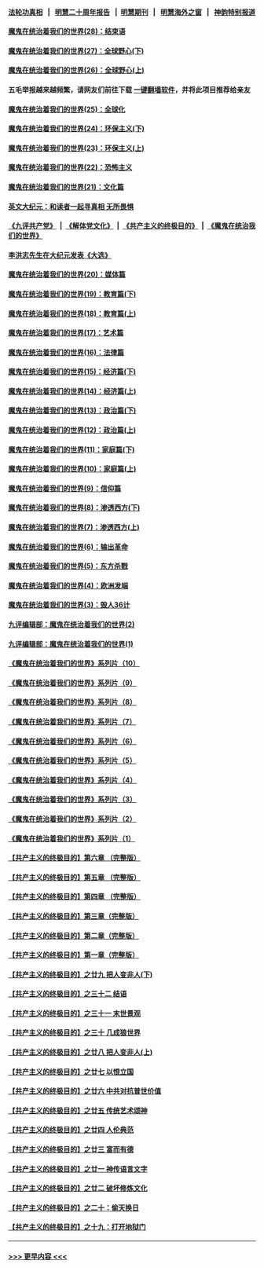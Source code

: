 #### [法轮功真相](https://github.com/gfw-breaker/truth/blob/master/README.md?t=0) &nbsp;&nbsp;|&nbsp;&nbsp; [明慧二十周年报告](https://github.com/gfw-breaker/mh-reports/blob/master/README.md?t=0) &nbsp;&nbsp;|&nbsp;&nbsp;[明慧期刊](https://github.com/gfw-breaker/mh-qikan) &nbsp;&nbsp;|&nbsp;&nbsp; [明慧海外之窗](https://github.com/gfw-breaker/mh-news/blob/master/README.md?t=0) &nbsp;&nbsp;|&nbsp;&nbsp; [神韵特别报道](https://github.com/gfw-breaker/mh-news/blob/master/shenyun.md?t=0)
#### [魔鬼在统治着我们的世界(28)：结束语](../pages/nsc422/n10936246.md?t=06212051) 
#### [魔鬼在统治着我们的世界(27)：全球野心(下)](../pages/nsc422/n10928319.md?t=06212051) 
#### [魔鬼在统治着我们的世界(26)：全球野心(上)](../pages/nsc422/n10900318.md?t=06212051) 
#### 五毛举报越来越频繁，请网友们前往下载 [一键翻墙软件](https://github.com/gfw-breaker/ssr-accounts)，并将此项目推荐给亲友
#### [魔鬼在统治着我们的世界(25)：全球化](../pages/nsc422/n10788205.md?t=06212051) 
#### [魔鬼在统治着我们的世界(24)：环保主义(下)](../pages/nsc422/n10695307.md?t=06212051) 
#### [魔鬼在统治着我们的世界(23)：环保主义(上)](../pages/nsc422/n10688613.md?t=06212051) 
#### [魔鬼在统治着我们的世界(22)：恐怖主义](../pages/nsc422/n10614727.md?t=06212051) 
#### [魔鬼在统治着我们的世界(21)：文化篇](../pages/nsc422/n10597706.md?t=06212051) 
#### [英文大纪元：和读者一起寻真相 无所畏惧](../pages/nsc422/n12542027.md?t=06212051) 
#### [《九评共产党》](https://github.com/begood0513/9ping.md/blob/master/README.md) &nbsp;|&nbsp; [《解体党文化》](../../../../jtdwh.md/blob/master/README.md)  &nbsp;|&nbsp; [《共产主义的终极目的》](../../../../gczydzjmd.md/blob/master/README.md) &nbsp;|&nbsp; [《魔鬼在统治我们的世界》](../../../../mgztzwmdsj.md/blob/master/README.md) 
#### [李洪志先生在大纪元发表《大选》](../pages/nsc422/n12534746.md?t=06212051) 
#### [魔鬼在统治着我们的世界(20)：媒体篇](../pages/nsc422/n10586579.md?t=06212051) 
#### [魔鬼在统治着我们的世界(19)：教育篇(下)](../pages/nsc422/n10564808.md?t=06212051) 
#### [魔鬼在统治着我们的世界(18)：教育篇(上)](../pages/nsc422/n10526970.md?t=06212051) 
#### [魔鬼在统治着我们的世界(17)：艺术篇](../pages/nsc422/n10499093.md?t=06212051) 
#### [魔鬼在统治着我们的世界(16)：法律篇](../pages/nsc422/n10485969.md?t=06212051) 
#### [魔鬼在统治着我们的世界(15)：经济篇(下)](../pages/nsc422/n10469975.md?t=06212051) 
#### [魔鬼在统治着我们的世界(14)：经济篇(上)](../pages/nsc422/n10457370.md?t=06212051) 
#### [魔鬼在统治着我们的世界(13)：政治篇(下)](../pages/nsc422/n10448270.md?t=06212051) 
#### [魔鬼在统治着我们的世界(12)：政治篇(上)](../pages/nsc422/n10444576.md?t=06212051) 
#### [魔鬼在统治着我们的世界(11)：家庭篇(下)](../pages/nsc422/n10440961.md?t=06212051) 
#### [魔鬼在统治着我们的世界(10)：家庭篇(上)](../pages/nsc422/n10435448.md?t=06212051) 
#### [魔鬼在统治着我们的世界(9)：信仰篇](../pages/nsc422/n10432159.md?t=06212051) 
#### [魔鬼在统治着我们的世界(8)：渗透西方(下)](../pages/nsc422/n10429603.md?t=06212051) 
#### [魔鬼在统治着我们的世界(7)：渗透西方(上)](../pages/nsc422/n10426013.md?t=06212051) 
#### [魔鬼在统治着我们的世界(6)：输出革命](../pages/nsc422/n10421536.md?t=06212051) 
#### [魔鬼在统治着我们的世界(5)：东方杀戮](../pages/nsc422/n10417707.md?t=06212051) 
#### [魔鬼在统治着我们的世界(4)：欧洲发端](../pages/nsc422/n10414890.md?t=06212051) 
#### [魔鬼在统治着我们的世界(3)：毁人36计](../pages/nsc422/n10411583.md?t=06212051) 
#### [九评编辑部：魔鬼在统治着我们的世界(2)](../pages/nsc422/n10410036.md?t=06212051) 
#### [九评编辑部：魔鬼在统治着我们的世界(1)](../pages/nsc422/n10406825.md?t=06212051) 
#### [《魔鬼在统治着我们的世界》系列片（10）](../pages/nsc422/n12292670.md?t=06212051) 
#### [《魔鬼在统治着我们的世界》系列片（9）](../pages/nsc422/n12290859.md?t=06212051) 
#### [《魔鬼在统治着我们的世界》系列片（8）](../pages/nsc422/n12287445.md?t=06212051) 
#### [《魔鬼在统治着我们的世界》系列片（7）](../pages/nsc422/n12283425.md?t=06212051) 
#### [《魔鬼在统治着我们的世界》系列片（6）](../pages/nsc422/n12282314.md?t=06212051) 
#### [《魔鬼在统治着我们的世界》系列片（5）](../pages/nsc422/n12281419.md?t=06212051) 
#### [《魔鬼在统治着我们的世界》系列片（4）](../pages/nsc422/n12274024.md?t=06212051) 
#### [《魔鬼在统治着我们的世界》系列片（3）](../pages/nsc422/n12271322.md?t=06212051) 
#### [《魔鬼在统治着我们的世界》系列片（2）](../pages/nsc422/n12269049.md?t=06212051) 
#### [《魔鬼在统治着我们的世界》系列片（1）](../pages/nsc422/n12267575.md?t=06212051) 
#### [【共产主义的终极目的】第六章 （完整版）](../pages/nsc422/n11428913.md?t=06212051) 
#### [【共产主义的终极目的】第五章 （完整版）](../pages/nsc422/n11428912.md?t=06212051) 
#### [【共产主义的终极目的】第四章 （完整版）](../pages/nsc422/n11428907.md?t=06212051) 
#### [【共产主义的终极目的】第三章（完整版）](../pages/nsc422/n11428848.md?t=06212051) 
#### [【共产主义的终极目的】第二章（完整版）](../pages/nsc422/n11428831.md?t=06212051) 
#### [【共产主义的终极目的】第一章（完整版）](../pages/nsc422/n11417651.md?t=06212051) 
#### [【共产主义的终极目的】之廿九 把人变非人(下)](../pages/nsc422/n11344140.md?t=06212051) 
#### [【共产主义的终极目的】之三十二 结语](../pages/nsc422/n11360535.md?t=06212051) 
#### [【共产主义的终极目的】之三十一 末世景观](../pages/nsc422/n11351129.md?t=06212051) 
#### [【共产主义的终极目的】之三十 几成狼世界](../pages/nsc422/n11348280.md?t=06212051) 
#### [【共产主义的终极目的】之廿八 把人变非人(上)](../pages/nsc422/n11340492.md?t=06212051) 
#### [【共产主义的终极目的】之廿七 以恨立国](../pages/nsc422/n11336944.md?t=06212051) 
#### [【共产主义的终极目的】之廿六 中共对抗普世价值](../pages/nsc422/n11324785.md?t=06212051) 
#### [【共产主义的终极目的】之廿五 传统艺术颂神](../pages/nsc422/n11296396.md?t=06212051) 
#### [【共产主义的终极目的】之廿四 人伦典范](../pages/nsc422/n11296397.md?t=06212051) 
#### [【共产主义的终极目的】之廿三 富而有德](../pages/nsc422/n11283598.md?t=06212051) 
#### [【共产主义的终极目的】之廿一 神传语言文字](../pages/nsc422/n11263265.md?t=06212051) 
#### [【共产主义的终极目的】之廿二 破坏修炼文化](../pages/nsc422/n11245728.md?t=06212051) 
#### [【共产主义的终极目的】之二十：偷天换日](../pages/nsc422/n11238846.md?t=06212051) 
#### [【共产主义的终极目的】之十九：打开地狱门](../pages/nsc422/n11206376.md?t=06212051) 

----
#### [ >>> 更早内容 <<< ](../indexes/nsc422-earlier.md)
